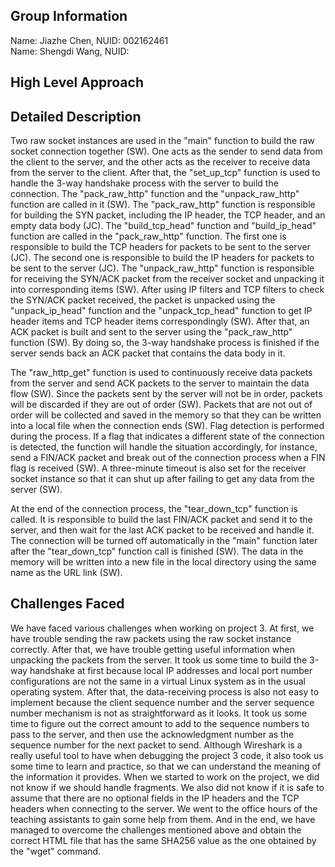 ## Group Information

Name: Jiazhe Chen, NUID: 002162461  
Name: Shengdi Wang, NUID:  

## High Level Approach



## Detailed Description

Two raw socket instances are used in the "main" function to build the raw socket connection together (SW). One acts as the sender to send data from the client to the server, and the other acts as the receiver to receive data from the server to the client. After that, the "set_up_tcp" function is used to handle the 3-way handshake process with the server to build the connection. The "pack_raw_http" function and the "unpack_raw_http" function are called in it (SW). The "pack_raw_http" function is responsible for building the SYN packet, including the IP header, the TCP header, and an empty data body (JC). The "build_tcp_head" function and "build_ip_head" function are called in the "pack_raw_http" function. The first one is responsible to build the TCP headers for packets to be sent to the server (JC). The second one is responsible to build the IP headers for packets to be sent to the server (JC). The "unpack_raw_http" function is responsible for receiving the SYN/ACK packet from the receiver socket and unpacking it into corresponding items (SW). After using IP filters and TCP filters to check the SYN/ACK packet received, the packet is unpacked using the "unpack_ip_head" function and the "unpack_tcp_head" function to get IP header items and TCP header items correspondingly (SW). After that, an ACK packet is built and sent to the server using the "pack_raw_http" function (SW). By doing so, the 3-way handshake process is finished if the server sends back an ACK packet that contains the data body in it.  

The "raw_http_get" function is used to continuously receive data packets from the server and send ACK packets to the server to maintain the data flow (SW). Since the packets sent by the server will not be in order, packets will be discarded if they are out of order (SW). Packets that are not out of order will be collected and saved in the memory so that they can be written into a local file when the connection ends (SW). Flag detection is performed during the process. If a flag that indicates a different state of the connection is detected, the function will handle the situation accordingly, for instance, send a FIN/ACK packet and break out of the connection process when a FIN flag is received (SW). A three-minute timeout is also set for the receiver socket instance so that it can shut up after failing to get any data from the server (SW).  

At the end of the connection process, the "tear_down_tcp" function is called. It is responsible to build the last FIN/ACK packet and send it to the server, and then wait for the last ACK packet to be received and handle it. The connection will be turned off automatically in the "main" function later after the "tear_down_tcp" function call is finished (SW). The data in the memory will be written into a new file in the local directory using the same name as the URL link (SW).  

## Challenges Faced

We have faced various challenges when working on project 3. At first, we have trouble sending the raw packets using the raw socket instance correctly. After that, we have trouble getting useful information when unpacking the packets from the server. It took us some time to build the 3-way handshake at first because local IP addresses and local port number configurations are not the same in a virtual Linux system as in the usual operating system. After that, the data-receiving process is also not easy to implement because the client sequence number and the server sequence number mechanism is not as straightforward as it looks. It took us some time to figure out the correct amount to add to the sequence numbers to pass to the server, and then use the acknowledgment number as the sequence number for the next packet to send. Although Wireshark is a really useful tool to have when debugging the project 3 code, it also took us some time to learn and practice, so that we can understand the meaning of the information it provides. When we started to work on the project, we did not know if we should handle fragments. We also did not know if it is safe to assume that there are no optional fields in the IP headers and the TCP headers when connecting to the server. We went to the office hours of the teaching assistants to gain some help from them. And in the end, we have managed to overcome the challenges mentioned above and obtain the correct HTML file that has the same SHA256 value as the one obtained by the "wget" command.  